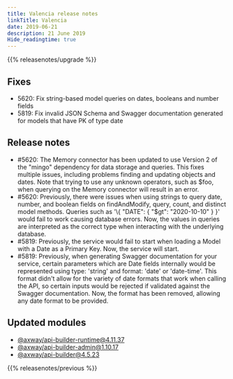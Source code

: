 ```yaml
---
title: Valencia release notes
linkTitle: Valencia
date: 2019-06-21
description: 21 June 2019
Hide_readingtime: true
---
```


{{% releasenotes/upgrade %}}
## Fixes

* 5620: Fix string-based model queries on dates, booleans and number fields
* 5819: Fix invalid JSON Schema and Swagger documentation generated for models that have PK of type date

## Release notes

* #5620: The Memory connector has been updated to use Version 2 of the "mingo" dependency for data storage and queries. This fixes multiple issues, including problems finding and updating objects and dates. Note that trying to use any unknown operators, such as $foo, when querying on the Memory connector will result in an error.
* #5620: Previously, there were issues when using strings to query date, number, and boolean fields on findAndModify, query, count, and distinct model methods. Queries such as '\\{ "DATE": { "$gt": "2020-10-10" } }' would fail to work causing database errors. Now, the values in queries are interpreted as the correct type when interacting with the underlying database.
* #5819: Previously, the service would fail to start when loading a Model with a Date as a Primary Key. Now, the service will start.
* #5819: Previously, when generating Swagger documentation for your service, certain parameters which are Date fields internally would be represented using type: 'string' and format: 'date' or 'date-time'. This format didn't allow for the variety of date formats that work when calling the API, so certain inputs would be rejected if validated against the Swagger documentation. Now, the format has been removed, allowing any date format to be provided.

## Updated modules

* [@axway/api-builder-runtime@4.11.37](https://www.npmjs.com/package/@axway/api-builder-runtime/v/4.11.37)
* [@axway/api-builder-admin@1.10.17](https://www.npmjs.com/package/@axway/api-builder-admin/v/1.10.17)
* [@axway/api-builder@4.5.23](https://www.npmjs.com/package/@axway/api-builder/v/4.5.23)


{{% releasenotes/previous %}}
